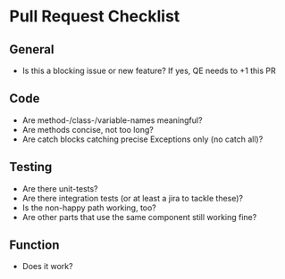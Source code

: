 # Pull Request Checklist
## General
* Is this a blocking issue or new feature? If yes, QE needs to +1 this PR
## Code
* Are method-/class-/variable-names meaningful?
* Are methods concise, not too long?
* Are catch blocks catching precise Exceptions only (no catch all)?
## Testing
* Are there unit-tests?
* Are there integration tests (or at least a jira to tackle these)?
* Is the non-happy path working, too?
* Are other parts that use the same component still working fine?
## Function
* Does it work?
